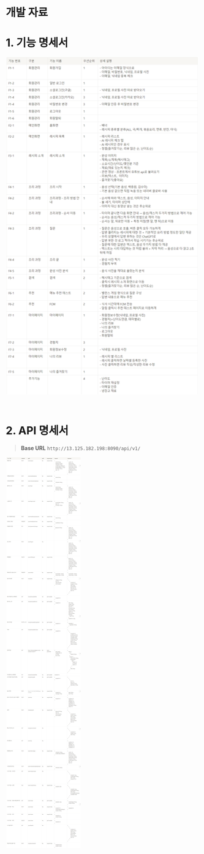 # 개발 자료

# 1. 기능 명세서
![기능 명세서](function.png)

<br>

# 2. API 명세서
> **Base URL**
`http://13.125.182.198:8090/api/v1/`
> 

![API 명세서](api.png)